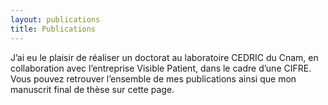```yaml
---
layout: publications
title: Publications
---
```


J’ai eu le plaisir de réaliser un doctorat au laboratoire CEDRIC du Cnam, en collaboration avec l’entreprise Visible Patient, dans le cadre d’une CIFRE. Vous pouvez retrouver l’ensemble de mes publications ainsi que mon manuscrit final de thèse sur cette page.